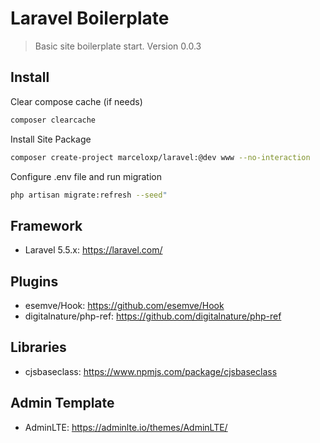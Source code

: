 # Laravel Boilerplate

> Basic site boilerplate start.
> Version 0.0.3

## Install

Clear compose cache (if needs)

```bash
composer clearcache
```

Install Site Package

```bash
composer create-project marceloxp/laravel:@dev www --no-interaction
```

Configure .env file and run migration

```bash
php artisan migrate:refresh --seed"
```

## Framework

- Laravel 5.5.x: <https://laravel.com/>

## Plugins

- esemve/Hook: <https://github.com/esemve/Hook>
- digitalnature/php-ref: <https://github.com/digitalnature/php-ref>

## Libraries

- cjsbaseclass: <https://www.npmjs.com/package/cjsbaseclass>

## Admin Template

- AdminLTE: <https://adminlte.io/themes/AdminLTE/>